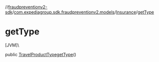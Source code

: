 //[fraudpreventionv2-sdk](../../../index.md)/[com.expediagroup.sdk.fraudpreventionv2.models](../index.md)/[Insurance](index.md)/[getType](get-type.md)

# getType

[JVM]\

public [TravelProductType](../-travel-product-type/index.md)[getType](get-type.md)()
